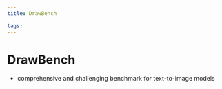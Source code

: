 ```yaml
---
title: DrawBench

tags: 
---
```


# DrawBench
- comprehensive and challenging benchmark for text-to-image models










